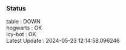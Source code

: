 ### Status


table : DOWN  
hogwarts : OK  
icy-bot : OK  
Latest Update : 2024-05-23 12:14:58.096246
